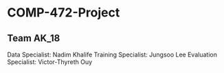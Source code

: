 # COMP-472-Project

## Team AK_18

Data Specialist: Nadim Khalife
Training Specialist: Jungsoo Lee
Evaluation Specialist: Victor-Thyreth Ouy
